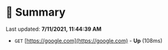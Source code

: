 # 📖 Summary
Last updated: **7/11/2021, 11:44:39 AM**

- `GET` [https://google.com](https://google.com) - **Up** (108ms)
